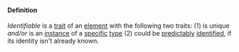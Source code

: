 #### Definition

*Identifiable* is a [trait](https://github.com/gcassel/Modular-Organization-Terminology/blob/master/terms/trait.md) of an [element](https://github.com/gcassel/Modular-Organization-Terminology/blob/master/terms/element.md) with the following two traits: 
(1) is unique *and/or* is an [instance](https://github.com/gcassel/Modular-Organization-Terminology/blob/master/terms/instance.md) of a [specific](https://github.com/gcassel/Modular-Organization-Terminology/blob/master/terms/specify.md) [type](https://github.com/gcassel/Modular-Organization-Terminology/blob/master/terms/type.md)
(2) could be [predictably](https://github.com/gcassel/Modular-Organization-Terminology/blob/master/terms/predict.md) [identified](https://github.com/gcassel/Modular-Organization-Terminology/blob/master/terms/identify.md), if its identity isn't already known.
